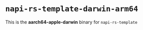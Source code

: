# `napi-rs-template-darwin-arm64`

This is the **aarch64-apple-darwin** binary for `napi-rs-template`
